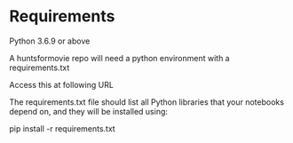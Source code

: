 # Requirements 

Python 3.6.9 or above 

A huntsformovie repo will need a python environment with a requirements.txt

Access this at following URL


The requirements.txt file should list all Python libraries that your notebooks depend on, and they will be installed using:

 pip install -r requirements.txt
